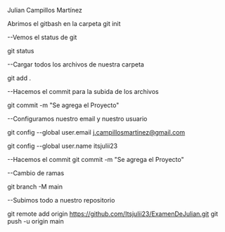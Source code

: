 Julian Campillos Martínez

Abrimos el gitbash en la carpeta
git init

--Vemos el status de git 

git status

--Cargar todos los archivos de nuestra carpeta

git add .

--Hacemos el commit para la subida de los archivos

git commit -m "Se agrega el Proyecto"

--Configuramos nuestro email y nuestro usuario

git config --global user.email j.campillosmartinez@gmail.com

git config --global user.name itsjulii23

--Hacemos el commit
git commit -m "Se agrega el Proyecto"

--Cambio de ramas

git branch -M main

--Subimos todo a nuestro repositorio

git remote add origin https://github.com/Itsjulii23/ExamenDeJulian.git
git push -u origin main

